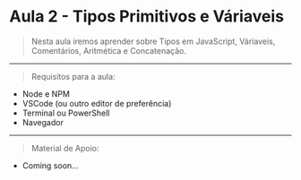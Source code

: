 # Aula 2 - Tipos Primitivos e Váriaveis

> Nesta aula iremos aprender sobre Tipos em JavaScript, Váriaveis, Comentários, Aritmética e Concatenação.

_______________

> Requisitos para a aula:

- Node e NPM
- VSCode (ou outro editor de preferência)
- Terminal ou PowerShell
- Navegador

_______________

> Material de Apoio:

- Coming soon...